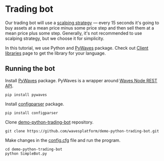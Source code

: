 # Trading bot

Our trading bot will use a [scalping strategy](https://www.investopedia.com/articles/trading/05/scalping.asp) — every 15 seconds it's going to buy assets at a mean price minus some price step and then sell them at a mean price plus some step. Generally, it's not recommended to use scalping strategy, but we choose it for simplicity.

In this tutorial, we use Python and [PyWaves](https://pypi.org/project/PyWaves/) package. Check out [Client libraries](https://docs.wavesplatform.com/en/waves-api-and-sdk/client-libraries.html) page to get the library for your language.

## Running the bot

Install [PyWaves](https://pypi.org/project/PyWaves/) package. PyWaves is a wrapper around [Waves Node REST API](https://nodes.wavesnodes.com/api-docs/index.html).

``` console
pip install pywaves
```

Install [configparser](https://pypi.org/project/configparser/) package.

``` console
pip install configparser
```

Clone [demo-python-trading-bot](https://github.com/wavesplatform/demo-python-trading-bot.git) repository.

``` console
git clone https://github.com/wavesplatform/demo-python-trading-bot.git
```

Make changes in the [config.cfg](https://github.com/wavesplatform/demo-python-trading-bot/blob/master/config.cfg) file and run the program.

``` console
cd demo-python-trading-bot
python SimpleBot.py
```
